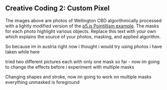 ## Creative Coding 2: Custom Pixel

The images above are photos of Wellington CBD algorithmically processed with a lightly modified version of the [p5.js Pointillism example](https://p5js.org/examples/image-pointillism.html). The masks for each photo highlight various objects. Replace this text with your own which explains the source of your photos, masking, and applied algorithm.


So because im in austria right now i thought i would try using photos i have taken while here

tried two different pictures each with only one mask so far - now im going to change the effects before i experiment with multiple masks

Changing shapes and stroke, now im going to work on multiple masks
everything unmasked is foreground
